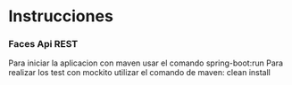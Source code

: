 # Instrucciones

### Faces Api REST
Para iniciar la aplicacion con maven usar el comando spring-boot:run
Para realizar los test con mockito utilizar el comando de maven: clean install



